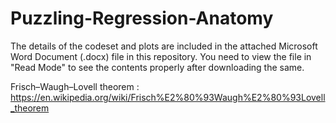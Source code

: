 # Puzzling-Regression-Anatomy

The details of the codeset and plots are included in the attached Microsoft Word Document (.docx) file in this repository. 
You need to view the file in "Read Mode" to see the contents properly after downloading the same.

Frisch–Waugh–Lovell theorem : https://en.wikipedia.org/wiki/Frisch%E2%80%93Waugh%E2%80%93Lovell_theorem
